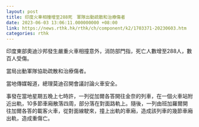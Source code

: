 ```yaml
---
layout: post
title: 印度火車相撞增至288死　軍隊出動疏散和治療傷者
date: 2023-06-03 13:06:11.000000000 +08:00
link: https://news.rthk.hk/rthk/ch/component/k2/1703371-20230603.htm
categories: rthk
---
```


印度東部奧迪沙邦發生嚴重火車相撞意外，消防部門指，死亡人數增至288人，數百人受傷。

當局出動軍隊協助疏散和治療傷者。

當地傳媒報道，總理莫迪召開會議討論火車安全。

事發在當地星期五晚上七時許，一列從加爾各答開往金奈的列車，在一個火車站附近出軌，10多節車廂散落四周，部分落在對面路軌上。隨後，一列由班加羅爾開往加爾各答的載客火車，從對面線駛來，撞上出軌的車廂，造成該列車的幾節車廂出軌，造成重傷亡。
